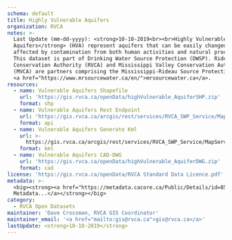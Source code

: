 ```yaml
---
schema: default
title: Highly Vulnerable Aquifers
organization: RVCA
notes: >-
  Last Update (mm-dd-yyyy): <strong>10-10-2019<br><br>Highly Vulnerable
  Aquifers</strong> (HVA) represent aquifers that can be easily changed or
  affected by contamination from both human activities and natural processes.
  This dataset is part of Drinking Water Source Protection (DWSP). Rideau Valley
  Conservation Authority (RVCA) and Mississippi Valley Conservation Authority
  (MVCA) are partners comprising the Mississippi-Rideau Source Protection Region
  <a href="https://www.mrsourcewater.ca/en/">mrsourcewater.ca</a>.
resources:
  - name: Vulnerable Aquifers Shapefile
    url: 'https://gis.rvca.ca/openData/highVulnerable_AquiferSHP.zip'
    format: shp
  - name: Vulnerable Aquifers Rest Endpoint
    url: 'https://gis.rvca.ca/arcgis/rest/services/RVCA_SWP_Service/MapServer/9'
    format: api
  - name: Vulnerable Aquifers Generate Kml
    url: >-
      https://gis.rvca.ca/arcgis/rest/services/RVCA_SWP_Service/MapServer/generateKml
    format: kml
  - name: Vulnerable Aquifers CAD-DWG
    url: 'https://gis.rvca.ca/openData/highVulnerable_AquiferDWG.zip'
    format: cad
license: 'https://gis.rvca.ca/openData/RVCA Standard Data Licence.pdf'
metadata: >-
  <big><strong><a href="https://metadata.cacore.ca/Public/Details/id=852">View
  Metadata...</a></strong></big>
category:
  - RVCA Open Datasets
maintainer: 'Dave Crossman, RVCA GIS Coordinator'
maintainer_email: '<a href="mailto:gis@rvca.ca">gis@rvca.ca</a>'
lastUpdate: <strong>10-10-2019</strong>
---
```

